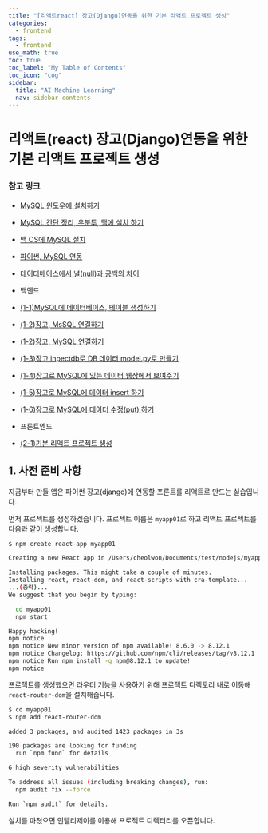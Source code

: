 ```yaml
---
title: "[리액트react] 장고(Django)연동을 위한 기본 리액트 프로젝트 생성" 
categories:
  - frontend
tags:
  - frontend
use_math: true
toc: true
toc_label: "My Table of Contents"
toc_icon: "cog"
sidebar:
  title: "AI Machine Learning"
  nav: sidebar-contents
---
```



# 리액트(react) 장고(Django)연동을 위한 기본 리액트 프로젝트 생성


### 참고 링크  

* [MySQL 윈도우에 설치하기](https://losskatsu.github.io/it-infra/mysql-install-win/)
* [MySQL 간단 정리, 우분투, 맥에 설치 하기](https://losskatsu.github.io/it-infra/mysql-index/)
* [맥 OS에 MySQL 설치](https://losskatsu.github.io/it-infra/mysql-install-mac/)

* [파이썬, MySQL 연동](https://losskatsu.github.io/programming/py-db-conn/)
* [데이터베이스에서 널(null)과 공백의 차이](https://losskatsu.github.io/it-infra/db-null/)

* 백엔드
* [(1-1)MySQL에 데이터베이스, 테이블 생성하기](https://losskatsu.github.io/it-infra/mysql-create-db/)
* [(1-2)장고, MsSQL 연결하기](https://losskatsu.github.io/it-infra/mssql-django-conn/)
* [(1-2)장고, MySQL 연결하기](https://losskatsu.github.io/it-infra/mysql-django-conn/)
* [(1-3)장고 inpectdb로 DB 데이터 model.py로 만들기](https://losskatsu.github.io/it-infra/django-inspectdb/)
* [(1-4)장고로 MySQL에 있는 데이터 웹상에서 보여주기](https://losskatsu.github.io/it-infra/django-read-data/)
* [(1-5)장고로 MySQL에 데이터 insert 하기](https://losskatsu.github.io/it-infra/django-post-data/)
* [(1-6)장고로 MySQL에 데이터 수정(put) 하기](https://losskatsu.github.io/it-infra/django-put-data/)

* 프론트엔드
* [(2-1)기본 리액트 프로젝트 생성](https://losskatsu.github.io/frontend/react-basic-setup/)

## 1. 사전 준비 사항

지금부터 만들 앱은 파이썬 장고(django)에 연동할 프론트를 리액트로 만드는 실습입니다.

먼저 프로젝트를 생성하겠습니다. 프로젝트 이름은 ```myapp01```로 하고 리액트 프로젝트를 다음과 같이 생성합니다. 

```bash
$ npm create react-app myapp01

Creating a new React app in /Users/cheolwon/Documents/test/nodejs/myapp01.

Installing packages. This might take a couple of minutes.
Installing react, react-dom, and react-scripts with cra-template...
...(중략)...
We suggest that you begin by typing:

  cd myapp01
  npm start

Happy hacking!
npm notice 
npm notice New minor version of npm available! 8.6.0 -> 8.12.1
npm notice Changelog: https://github.com/npm/cli/releases/tag/v8.12.1
npm notice Run npm install -g npm@8.12.1 to update!
npm notice 
```

프로젝트를 생성했으면 라우터 기능을 사용하기 위해 
프로젝트 디렉토리 내로 이동해 ```react-router-dom```을 설치해줍니다.

```bash
$ cd myapp01
$ npm add react-router-dom

added 3 packages, and audited 1423 packages in 3s

190 packages are looking for funding
  run `npm fund` for details

6 high severity vulnerabilities

To address all issues (including breaking changes), run:
  npm audit fix --force

Run `npm audit` for details.
```

설치를 마쳤으면 인텔리제이를 이용해 프로젝트 디렉터리를 오픈합니다. 

